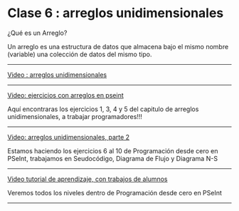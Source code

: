 # Clase 6 : arreglos unidimensionales

¿Qué es un Arreglo? 

 Un arreglo es una estructura de datos que almacena bajo el mismo nombre (variable) una colección de datos del mismo tipo.

---

[Video : arreglos unidimensionales](https://www.youtube.com/watch?v=RFaooiYNS8c)

---

[Video: ejercicios con arreglos en pseint](https://www.youtube.com/watch?v=fK8UGK4WHDk)

Aquí encontraras los ejercicios 1, 3, 4 y 5 del capitulo de arreglos unidimensionales, a trabajar programadores!!!

---

[Video: arreglos unidimensionales, parte 2](https://www.youtube.com/watch?v=N5UksbQRW2g)

Estamos haciendo los ejercicios 6 al 10 de Programación desde cero en PSeInt, trabajamos en Seudocódigo, Diagrama de Flujo y Diagrama N-S

---

[Video tutorial de aprendizaje, con trabajos de alumnos](https://www.youtube.com/watch?v=C2bDlaxz6o4)

Veremos todos los niveles dentro de Programación desde cero en PSeInt

---